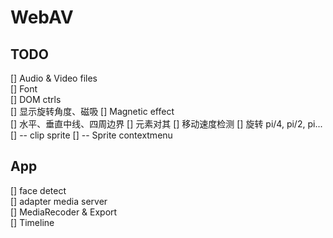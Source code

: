 # WebAV

## TODO
[] Audio & Video files  
[] Font  
[] DOM ctrls  
  [] 显示旋转角度、磁吸
[] Magnetic effect  
  [] 水平、垂直中线、四周边界
  [] 元素对其
  [] 移动速度检测
  [] 旋转 pi/4, pi/2, pi...
[] -- clip sprite
[] -- Sprite contextmenu  

## App
[] face detect  
[] adapter media server  
[] MediaRecoder & Export  
[] Timeline   

